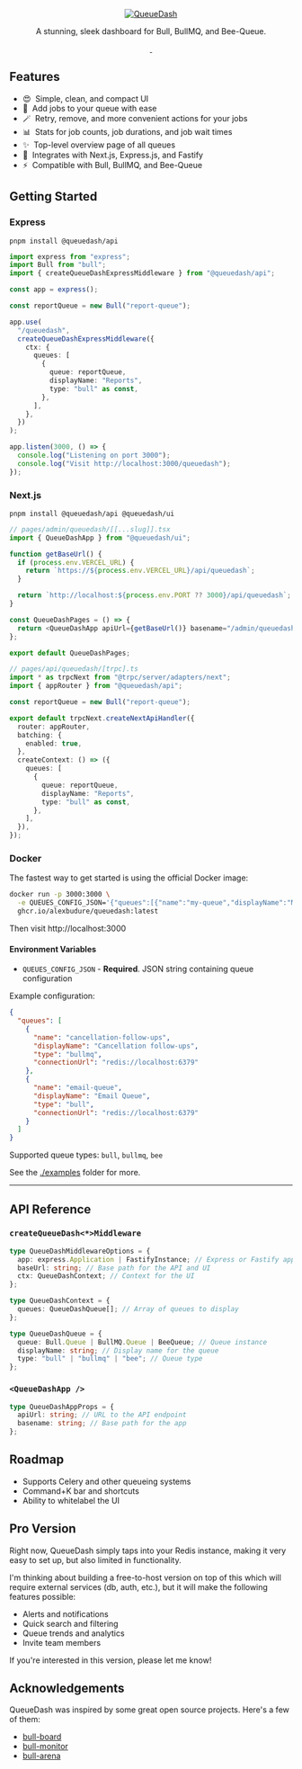 <p align="center">
  <a href="https://www.queuedash.com" target="_blank" rel="noopener">
    <img src="https://res.cloudinary.com/driverseat/image/upload/v1677406730/queuedash/queuedash-social.png" alt="QueueDash">
  </a>
</p>

<p align="center">
  A stunning, sleek dashboard for Bull, BullMQ, and Bee-Queue.
<p>

<p align="center">
  <a aria-label="NPM version" href="https://www.npmjs.com/package/@queuedash/api">
    <img alt="" src="https://img.shields.io/npm/v/@queuedash/api.svg?style=for-the-badge&labelColor=000000">
  </a>
  <a aria-label="License" href="https://github.com/alexbudure/queuedash/blob/main/LICENSE">
    <img alt="" src="https://img.shields.io/npm/l/@queuedash/api.svg?style=for-the-badge&labelColor=000000&color=">
  </a>
</p>

## Features

- 😍&nbsp; Simple, clean, and compact UI
- 🧙&nbsp; Add jobs to your queue with ease
- 🪄&nbsp; Retry, remove, and more convenient actions for your jobs
- 📊&nbsp; Stats for job counts, job durations, and job wait times
- ✨&nbsp; Top-level overview page of all queues
- 🔋&nbsp; Integrates with Next.js, Express.js, and Fastify
- ⚡️&nbsp; Compatible with Bull, BullMQ, and Bee-Queue

## Getting Started

### Express

`pnpm install @queuedash/api`

```typescript
import express from "express";
import Bull from "bull";
import { createQueueDashExpressMiddleware } from "@queuedash/api";

const app = express();

const reportQueue = new Bull("report-queue");

app.use(
  "/queuedash",
  createQueueDashExpressMiddleware({
    ctx: {
      queues: [
        {
          queue: reportQueue,
          displayName: "Reports",
          type: "bull" as const,
        },
      ],
    },
  })
);

app.listen(3000, () => {
  console.log("Listening on port 3000");
  console.log("Visit http://localhost:3000/queuedash");
});
```

### Next.js

`pnpm install @queuedash/api @queuedash/ui`

```typescript jsx
// pages/admin/queuedash/[[...slug]].tsx
import { QueueDashApp } from "@queuedash/ui";

function getBaseUrl() {
  if (process.env.VERCEL_URL) {
    return `https://${process.env.VERCEL_URL}/api/queuedash`;
  }

  return `http://localhost:${process.env.PORT ?? 3000}/api/queuedash`;
}

const QueueDashPages = () => {
  return <QueueDashApp apiUrl={getBaseUrl()} basename="/admin/queuedash" />;
};

export default QueueDashPages;

// pages/api/queuedash/[trpc].ts
import * as trpcNext from "@trpc/server/adapters/next";
import { appRouter } from "@queuedash/api";

const reportQueue = new Bull("report-queue");

export default trpcNext.createNextApiHandler({
  router: appRouter,
  batching: {
    enabled: true,
  },
  createContext: () => ({
    queues: [
      {
        queue: reportQueue,
        displayName: "Reports",
        type: "bull" as const,
      },
    ],
  }),
});
```

### Docker

The fastest way to get started is using the official Docker image:

```bash
docker run -p 3000:3000 \
  -e QUEUES_CONFIG_JSON='{"queues":[{"name":"my-queue","displayName":"My Queue","type":"bullmq","connectionUrl":"redis://localhost:6379"}]}' \
  ghcr.io/alexbudure/queuedash:latest
```

Then visit http://localhost:3000

#### Environment Variables

- `QUEUES_CONFIG_JSON` - **Required**. JSON string containing queue configuration

Example configuration:
```json
{
  "queues": [
    {
      "name": "cancellation-follow-ups",
      "displayName": "Cancellation follow-ups",
      "type": "bullmq",
      "connectionUrl": "redis://localhost:6379"
    },
    {
      "name": "email-queue",
      "displayName": "Email Queue",
      "type": "bull",
      "connectionUrl": "redis://localhost:6379"
    }
  ]
}
```

Supported queue types: `bull`, `bullmq`, `bee`


See the [./examples](./examples) folder for more.

---

## API Reference

### `createQueueDash<*>Middleware`

```typescript
type QueueDashMiddlewareOptions = {
  app: express.Application | FastifyInstance; // Express or Fastify app
  baseUrl: string; // Base path for the API and UI
  ctx: QueueDashContext; // Context for the UI
};

type QueueDashContext = {
  queues: QueueDashQueue[]; // Array of queues to display
};

type QueueDashQueue = {
  queue: Bull.Queue | BullMQ.Queue | BeeQueue; // Queue instance
  displayName: string; // Display name for the queue
  type: "bull" | "bullmq" | "bee"; // Queue type
};
```

### `<QueueDashApp />`

```typescript jsx
type QueueDashAppProps = {
  apiUrl: string; // URL to the API endpoint
  basename: string; // Base path for the app
};
```

## Roadmap

- Supports Celery and other queueing systems
- Command+K bar and shortcuts
- Ability to whitelabel the UI

## Pro Version

Right now, QueueDash simply taps into your Redis instance, making it very easy to set up, but also limited in functionality.

I'm thinking about building a free-to-host version on top of this which will require external services (db, auth, etc.), but it will make the following features possible:

- Alerts and notifications
- Quick search and filtering
- Queue trends and analytics
- Invite team members

If you're interested in this version, please let me know!

## Acknowledgements

QueueDash was inspired by some great open source projects. Here's a few of them:

- [bull-board](https://github.com/vcapretz/bull-board)
- [bull-monitor](https://github.com/s-r-x/bull-monitor)
- [bull-arena](https://github.com/bee-queue/arena)
